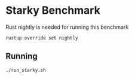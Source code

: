 # Starky Benchmark

Rust nightly is needed for running this benchmark

```
rustup override set nightly
```

## Running

```
./run_starky.sh
```

